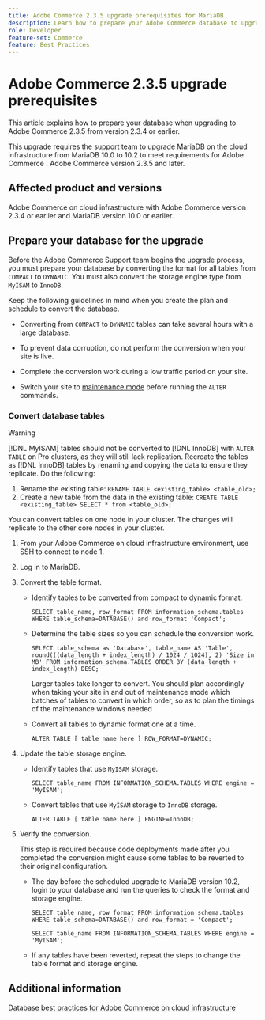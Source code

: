```yaml
---
title: Adobe Commerce 2.3.5 upgrade prerequisites for MariaDB
description: Learn how to prepare your Adobe Commerce database to upgrade from Adobe Commerce 2.3.5.
role: Developer
feature-set: Commerce
feature: Best Practices
---
```


# Adobe Commerce 2.3.5 upgrade prerequisites

This article explains how to prepare your database when upgrading to Adobe Commerce 2.3.5 from version 2.3.4 or earlier.

This upgrade requires the support team to upgrade MariaDB on the cloud infrastructure from MariaDB 10.0 to 10.2 to meet requirements for Adobe Commerce . Adobe Commerce version 2.3.5 and later.

## Affected product and versions

Adobe Commerce on cloud infrastructure with Adobe Commerce version 2.3.4 or earlier and MariaDB version 10.0 or earlier.

## Prepare your database for the upgrade

Before the Adobe Commerce Support team begins the upgrade process, you must prepare your database by converting the format for all tables from `COMPACT` to `DYNAMIC`. You must also convert the storage engine type from `MyISAM` to `InnoDB`.

Keep the following guidelines in mind when you create the plan and schedule to convert the database.

- Converting from `COMPACT` to `DYNAMIC` tables can take several hours with a large database.

- To prevent data corruption, do not perform the conversion when your site is live.

- Complete the conversion work during a low traffic period on your site.

- Switch your site to [maintenance mode](../../../installation/tutorials/maintenance-mode.md) before running the `ALTER` commands.

### Convert database tables

>[!WARNING]
>
> [!DNL MyISAM] tables should not be converted to [!DNL InnoDB] with `ALTER TABLE` on Pro clusters, as they will still lack replication. Recreate the tables as [!DNL InnoDB] tables by renaming and copying the data to ensure they replicate. Do the following:
>1. Rename the existing table:
 ```RENAME TABLE <existing_table> <table_old>;```
>1. Create a new table from the data in the existing table:
```CREATE TABLE <existing_table> SELECT * from <table_old>;```

You can convert tables on one node in your cluster. The changes will replicate to the other core nodes in your cluster.

1. From your Adobe Commerce on cloud infrastructure environment, use SSH to connect to node 1.

1. Log in to MariaDB.

1. Convert the table format.

   - Identify tables to be converted from compact to dynamic format.

     ```mysql
     SELECT table_name, row_format FROM information_schema.tables WHERE table_schema=DATABASE() and row_format 'Compact';
     ```

   - Determine the table sizes so you can schedule the conversion work.

     ```mysql
     SELECT table_schema as 'Database', table_name AS 'Table', round(((data_length + index_length) / 1024 / 1024), 2) 'Size in MB' FROM information_schema.TABLES ORDER BY (data_length + index_length) DESC;
     ```

     Larger tables take longer to convert. You should plan accordingly when taking your site in and out of maintenance mode which batches of tables to convert in which order, so as to plan the timings of the maintenance windows needed

   - Convert all tables to dynamic format one at a time.

     ```mysql
     ALTER TABLE [ table name here ] ROW_FORMAT=DYNAMIC;
     ```

1. Update the table storage engine.

   - Identify tables that use `MyISAM` storage.

     ```mysql
     SELECT table_name FROM INFORMATION_SCHEMA.TABLES WHERE engine = 'MyISAM';
     ```

   - Convert tables that use `MyISAM` storage to `InnoDB` storage.

     ```mysql
     ALTER TABLE [ table name here ] ENGINE=InnoDB;
     ```

1. Verify the conversion.

   This step is required because code deployments made after you completed the conversion might cause some tables to be reverted to their original configuration.

   - The day before the scheduled upgrade to MariaDB version 10.2, login to your database and run the queries to check the format and storage engine.

     ```mysql
     SELECT table_name, row_format FROM information_schema.tables WHERE table_schema=DATABASE() and row_format = 'Compact';
     ```

     ```mysql
     SELECT table_name FROM INFORMATION_SCHEMA.TABLES WHERE engine = 'MyISAM';
     ```

   - If any tables have been reverted, repeat the steps to change the table format and storage engine.

## Additional information

[Database best practices for Adobe Commerce on cloud infrastructure](../planning/database-on-cloud.md)

